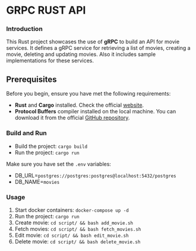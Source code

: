 # GRPC RUST API

### Introduction

This Rust project showcases the use of **gRPC** to build an API for movie services. It defines a gRPC service for retrieving a list of movies, creating a movie, deleting and updating movies. Also it includes sample implementations for these services.

## Prerequisites

Before you begin, ensure you have met the following requirements:

- **Rust** and **Cargo** installed. Check the official [website](https://www.rust-lang.org/learn/get-started).
- **Protocol Buffers** compiler installed on the local machine. You can download it from the official [GitHub repository](https://github.com/protocolbuffers/protobuf/releases/tag/v24.2).

### Build and Run

- Build the project: `cargo build`
- Run the project: `cargo run`

Make sure you have set the `.env` variables:
* DB_URL=`postgres://postgres:postgres@localhost:5432/postgres`
* DB_NAME=`movies`

### Usage

1. Start docker containers: `docker-compose up -d`
1. Run the project: `cargo run`
1. Create movie: `cd script/ && bash add_movie.sh`
1. Fetch movies: `cd script/ && bash fetch_movies.sh`
1. Edit movie: `cd script/ && bash edit_movie.sh`
1. Delete movie: `cd script/ && bash delete_movie.sh`
